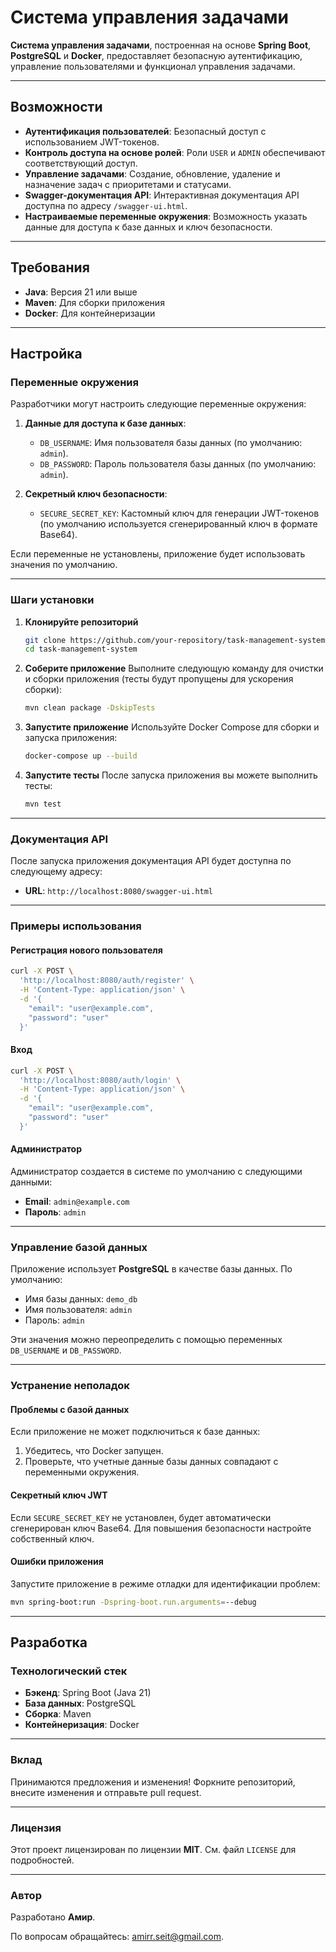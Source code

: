 # Система управления задачами

**Система управления задачами**, построенная на основе **Spring Boot**, **PostgreSQL** и **Docker**, предоставляет безопасную аутентификацию, управление пользователями и функционал управления задачами.

---

## Возможности

- **Аутентификация пользователей**: Безопасный доступ с использованием JWT-токенов.
- **Контроль доступа на основе ролей**: Роли `USER` и `ADMIN` обеспечивают соответствующий доступ.
- **Управление задачами**: Создание, обновление, удаление и назначение задач с приоритетами и статусами.
- **Swagger-документация API**: Интерактивная документация API доступна по адресу `/swagger-ui.html`.
- **Настраиваемые переменные окружения**: Возможность указать данные для доступа к базе данных и ключ безопасности.

---

## Требования

- **Java**: Версия 21 или выше
- **Maven**: Для сборки приложения
- **Docker**: Для контейнеризации

---

## Настройка

### Переменные окружения

Разработчики могут настроить следующие переменные окружения:

1. **Данные для доступа к базе данных**:
   - `DB_USERNAME`: Имя пользователя базы данных (по умолчанию: `admin`).
   - `DB_PASSWORD`: Пароль пользователя базы данных (по умолчанию: `admin`).

2. **Секретный ключ безопасности**:
   - `SECURE_SECRET_KEY`: Кастомный ключ для генерации JWT-токенов (по умолчанию используется сгенерированный ключ в формате Base64).

Если переменные не установлены, приложение будет использовать значения по умолчанию.

---

### Шаги установки

1. **Клонируйте репозиторий**
   ```bash
   git clone https://github.com/your-repository/task-management-system.git
   cd task-management-system
   ```

2. **Соберите приложение**
   Выполните следующую команду для очистки и сборки приложения (тесты будут пропущены для ускорения сборки):
   ```bash
   mvn clean package -DskipTests
   ```

3. **Запустите приложение**
   Используйте Docker Compose для сборки и запуска приложения:
   ```bash
   docker-compose up --build
   ```

4. **Запустите тесты**
   После запуска приложения вы можете выполнить тесты:
   ```bash
   mvn test
   ```

---

### Документация API

После запуска приложения документация API будет доступна по следующему адресу:

- **URL**: `http://localhost:8080/swagger-ui.html`

---

### Примеры использования

#### **Регистрация нового пользователя**
```bash
curl -X POST \
  'http://localhost:8080/auth/register' \
  -H 'Content-Type: application/json' \
  -d '{
    "email": "user@example.com",
    "password": "user"
  }'
```

#### **Вход**
```bash
curl -X POST \
  'http://localhost:8080/auth/login' \
  -H 'Content-Type: application/json' \
  -d '{
    "email": "user@example.com",
    "password": "user"
  }'
```

#### **Администратор**
Администратор создается в системе по умолчанию с следующими данными:
- **Email**: `admin@example.com`
- **Пароль**: `admin`

---

### Управление базой данных

Приложение использует **PostgreSQL** в качестве базы данных. По умолчанию:
- Имя базы данных: `demo_db`
- Имя пользователя: `admin`
- Пароль: `admin`

Эти значения можно переопределить с помощью переменных `DB_USERNAME` и `DB_PASSWORD`.

---

### Устранение неполадок

#### **Проблемы с базой данных**
Если приложение не может подключиться к базе данных:
1. Убедитесь, что Docker запущен.
2. Проверьте, что учетные данные базы данных совпадают с переменными окружения.

#### **Секретный ключ JWT**
Если `SECURE_SECRET_KEY` не установлен, будет автоматически сгенерирован ключ Base64. Для повышения безопасности настройте собственный ключ.

#### **Ошибки приложения**
Запустите приложение в режиме отладки для идентификации проблем:
```bash
mvn spring-boot:run -Dspring-boot.run.arguments=--debug
```

---

## Разработка

### Технологический стек
- **Бэкенд**: Spring Boot (Java 21)
- **База данных**: PostgreSQL
- **Сборка**: Maven
- **Контейнеризация**: Docker

---

### Вклад

Принимаются предложения и изменения! Форкните репозиторий, внесите изменения и отправьте pull request.

---

### Лицензия

Этот проект лицензирован по лицензии **MIT**. См. файл `LICENSE` для подробностей.

---

### Автор

Разработано **Амир**.

По вопросам обращайтесь: [amirr.seit@gmail.com](mailto:your.email@example.com).

